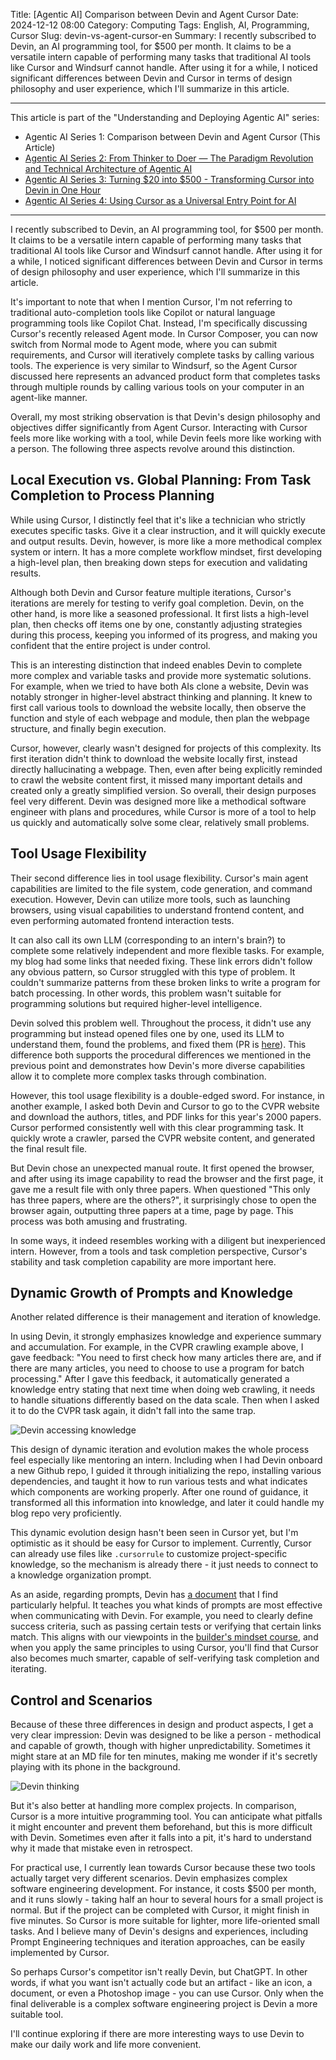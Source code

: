 Title: [Agentic AI] Comparison between Devin and Agent Cursor
Date: 2024-12-12 08:00
Category: Computing
Tags: English, AI, Programming, Cursor
Slug: devin-vs-agent-cursor-en
Summary: I recently subscribed to Devin, an AI programming tool, for $500 per month. It claims to be a versatile intern capable of performing many tasks that traditional AI tools like Cursor and Windsurf cannot handle. After using it for a while, I noticed significant differences between Devin and Cursor in terms of design philosophy and user experience, which I'll summarize in this article.

---

This article is part of the "Understanding and Deploying Agentic AI" series:

* Agentic AI Series 1: Comparison between Devin and Agent Cursor (This Article)
* [Agentic AI Series 2: From Thinker to Doer — The Paradigm Revolution and Technical Architecture of Agentic AI](/agentic-ai-en.html)
* [Agentic AI Series 3: Turning &#36;20 into &#36;500 - Transforming Cursor into Devin in One Hour](/cursor-to-devin-en.html)
* [Agentic AI Series 4: Using Cursor as a Universal Entry Point for AI](/cursor-ai-entry-en.html)

---

I recently subscribed to Devin, an AI programming tool, for $500 per month.
It claims to be a versatile intern capable of performing many tasks that traditional AI tools like Cursor and Windsurf cannot handle.
After using it for a while, I noticed significant differences between Devin and Cursor in terms of design philosophy and user experience, which I'll summarize in this article.

It's important to note that when I mention Cursor, I'm not referring to traditional auto-completion tools like Copilot or natural language programming tools like Copilot Chat. Instead, I'm specifically discussing Cursor's recently released Agent mode. In Cursor Composer, you can now switch from Normal mode to Agent mode, where you can submit requirements, and Cursor will iteratively complete tasks by calling various tools.
The experience is very similar to Windsurf, so the Agent Cursor discussed here represents an advanced product form that completes tasks through multiple rounds by calling various tools on your computer in an agent-like manner.

Overall, my most striking observation is that Devin's design philosophy and objectives differ significantly from Agent Cursor. Interacting with Cursor feels more like working with a tool, while Devin feels more like working with a person. The following three aspects revolve around this distinction.

## Local Execution vs. Global Planning: From Task Completion to Process Planning

While using Cursor, I distinctly feel that it's like a technician who strictly executes specific tasks.
Give it a clear instruction, and it will quickly execute and output results.
Devin, however, is more like a more methodical complex system or intern.
It has a more complete workflow mindset, first developing a high-level plan, then breaking down steps for execution and validating results.

Although both Devin and Cursor feature multiple iterations, Cursor's iterations are merely for testing to verify goal completion.
Devin, on the other hand, is more like a seasoned professional. It first lists a high-level plan, then checks off items one by one, constantly adjusting strategies during this process, keeping you informed of its progress, and making you confident that the entire project is under control.

This is an interesting distinction that indeed enables Devin to complete more complex and variable tasks and provide more systematic solutions.
For example, when we tried to have both AIs clone a website, Devin was notably stronger in higher-level abstract thinking and planning. It knew to first call various tools to download the website locally, then observe the function and style of each webpage and module, then plan the webpage structure, and finally begin execution.

Cursor, however, clearly wasn't designed for projects of this complexity. Its first iteration didn't think to download the website locally first, instead directly hallucinating a webpage.
Then, even after being explicitly reminded to crawl the website content first, it missed many important details and created only a greatly simplified version.
So overall, their design purposes feel very different. Devin was designed more like a methodical software engineer with plans and procedures, while Cursor is more of a tool to help us quickly and automatically solve some clear, relatively small problems.

## Tool Usage Flexibility

Their second difference lies in tool usage flexibility.
Cursor's main agent capabilities are limited to the file system, code generation, and command execution.
However, Devin can utilize more tools, such as launching browsers, using visual capabilities to understand frontend content, and even performing automated frontend interaction tests.

It can also call its own LLM (corresponding to an intern's brain?) to complete some relatively independent and more flexible tasks.
For example, my blog had some links that needed fixing.
These link errors didn't follow any obvious pattern, so Cursor struggled with this type of problem.
It couldn't summarize patterns from these broken links to write a program for batch processing.
In other words, this problem wasn't suitable for programming solutions but required higher-level intelligence.

Devin solved this problem well. Throughout the process, it didn't use any programming but instead opened files one by one, used its LLM to understand them, found the problems, and fixed them (PR is [here](https://github.com/grapeot/blog/pull/31)).
This difference both supports the procedural differences we mentioned in the previous point and demonstrates how Devin's more diverse capabilities allow it to complete more complex tasks through combination.

However, this tool usage flexibility is a double-edged sword. For instance, in another example, I asked both Devin and Cursor to go to the CVPR website and download the authors, titles, and PDF links for this year's 2000 papers. Cursor performed consistently well with this clear programming task. It quickly wrote a crawler, parsed the CVPR website content, and generated the final result file.

But Devin chose an unexpected manual route. It first opened the browser, and after using its image capability to read the browser and the first page, it gave me a result file with only three papers.
When questioned "This only has three papers, where are the others?", it surprisingly chose to open the browser again, outputting three papers at a time, page by page. This process was both amusing and frustrating.

In some ways, it indeed resembles working with a diligent but inexperienced intern. However, from a tools and task completion perspective, Cursor's stability and task completion capability are more important here.

## Dynamic Growth of Prompts and Knowledge

Another related difference is their management and iteration of knowledge.

In using Devin, it strongly emphasizes knowledge and experience summary and accumulation.
For example, in the CVPR crawling example above, I gave feedback: "You need to first check how many articles there are, and if there are many articles, you need to choose to use a program for batch processing." After I gave this feedback, it automatically generated a knowledge entry stating that next time when doing web crawling, it needs to handle situations differently based on the data scale. Then when I asked it to do the CVPR task again, it didn't fall into the same trap.

![Devin accessing knowledge](/images/devin-access-knowledge.jpg)

This design of dynamic iteration and evolution makes the whole process feel especially like mentoring an intern.
Including when I had Devin onboard a new Github repo, I guided it through initializing the repo, installing various dependencies, and taught it how to run various tests and what indicates which components are working properly.
After one round of guidance, it transformed all this information into knowledge, and later it could handle my blog repo very proficiently.

This dynamic evolution design hasn't been seen in Cursor yet, but I'm optimistic as it should be easy for Cursor to implement. Currently, Cursor can already use files like `.cursorrule` to customize project-specific knowledge, so the mechanism is already there - it just needs to connect to a knowledge organization prompt.

As an aside, regarding prompts, Devin has [a document](https://docs.devin.ai/learn-about-devin/prompting) that I find particularly helpful. It teaches you what kinds of prompts are most effective when communicating with Devin. For example, you need to clearly define success criteria, such as passing certain tests or verifying that certain links match. This aligns with our viewpoints in the [builder's mindset course](https://maven.com/kedaibiao/genai), and when you apply the same principles to using Cursor, you'll find that Cursor also becomes much smarter, capable of self-verifying task completion and iterating.

## Control and Scenarios

Because of these three differences in design and product aspects, I get a very clear impression: Devin was designed to be like a person - methodical and capable of growth, though with higher unpredictability.
Sometimes it might stare at an MD file for ten minutes, making me wonder if it's secretly playing with its phone in the background.

![Devin thinking](/images/devin-10min.jpg)

But it's also better at handling more complex projects. In comparison, Cursor is a more intuitive programming tool. You can anticipate what pitfalls it might encounter and prevent them beforehand, but this is more difficult with Devin. Sometimes even after it falls into a pit, it's hard to understand why it made that mistake even in retrospect.

For practical use, I currently lean towards Cursor because these two tools actually target very different scenarios.
Devin emphasizes complex software engineering development. For instance, it costs $500 per month, and it runs slowly - taking half an hour to several hours for a small project is normal.
But if the project can be completed with Cursor, it might finish in five minutes.
So Cursor is more suitable for lighter, more life-oriented small tasks.
And I believe many of Devin's designs and experiences, including Prompt Engineering techniques and iteration approaches, can be easily implemented by Cursor.

So perhaps Cursor's competitor isn't really Devin, but ChatGPT.
In other words, if what you want isn't actually code but an artifact - like an icon, a document, or even a Photoshop image - you can use Cursor.
Only when the final deliverable is a complex software engineering project is Devin a more suitable tool.

I'll continue exploring if there are more interesting ways to use Devin to make our daily work and life more convenient.
